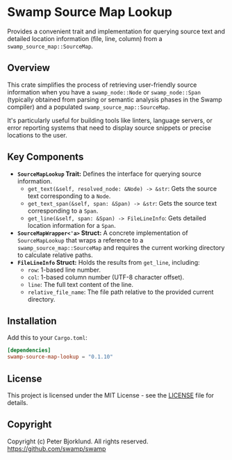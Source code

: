 # Swamp Source Map Lookup

Provides a convenient trait and implementation for querying source text and detailed location information (file, line, column) from a `swamp_source_map::SourceMap`.

## Overview

This crate simplifies the process of retrieving user-friendly source information when you have a `swamp_node::Node` or `swamp_node::Span` (typically obtained from parsing or semantic analysis phases in the Swamp compiler) and a populated `swamp_source_map::SourceMap`.

It's particularly useful for building tools like linters, language servers, or error reporting systems that need to display source snippets or precise locations to the user.

## Key Components

*   **`SourceMapLookup` Trait:** Defines the interface for querying source information.
    *   `get_text(&self, resolved_node: &Node) -> &str`: Gets the source text corresponding to a `Node`.
    *   `get_text_span(&self, span: &Span) -> &str`: Gets the source text corresponding to a `Span`.
    *   `get_line(&self, span: &Span) -> FileLineInfo`: Gets detailed location information for a `Span`.
*   **`SourceMapWrapper<'a>` Struct:** A concrete implementation of `SourceMapLookup` that wraps a reference to a `swamp_source_map::SourceMap` and requires the current working directory to calculate relative paths.
*   **`FileLineInfo` Struct:** Holds the results from `get_line`, including:
    *   `row`: 1-based line number.
    *   `col`: 1-based column number (UTF-8 character offset).
    *   `line`: The full text content of the line.
    *   `relative_file_name`: The file path relative to the provided current directory.

## Installation

Add this to your `Cargo.toml`:

```toml
[dependencies]
swamp-source-map-lookup = "0.1.10"
```

## License

This project is licensed under the MIT License - see the [LICENSE](LICENSE) file for details.

## Copyright

Copyright (c) Peter Bjorklund. All rights reserved. https://github.com/swamp/swamp
